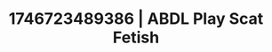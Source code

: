 ---
categories:
- Cinematic erotica
- Closeness kink
- AI-generated
- Deep gaze
- Cyberpunk intimacy
- ASMR
- Delicate restraint
- Cosplay
image: /assets/images/1746723489386.jpg
layout: post
seo:
  description: Featured content with exclusive Scat Fetish, ABDL Play. HD images available.
  keywords: Scat Fetish, ABDL Play
  og_image: /assets/images/1746723489386.jpg
  schema_type: VisualArtwork
tags:
- ABDL Play
- Scat Fetish
- '#1746723489386'
title: 1746723489386 | ABDL Play Scat Fetish
---